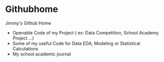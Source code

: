 # Githubhome
Jimmy's Github Home

- Openable Code of my Project ( ex: Data Competition, School Academy Project ...)
- Some of my useful Code for Data EDA, Modeling or Statistical Calculations
- My school academic journal
